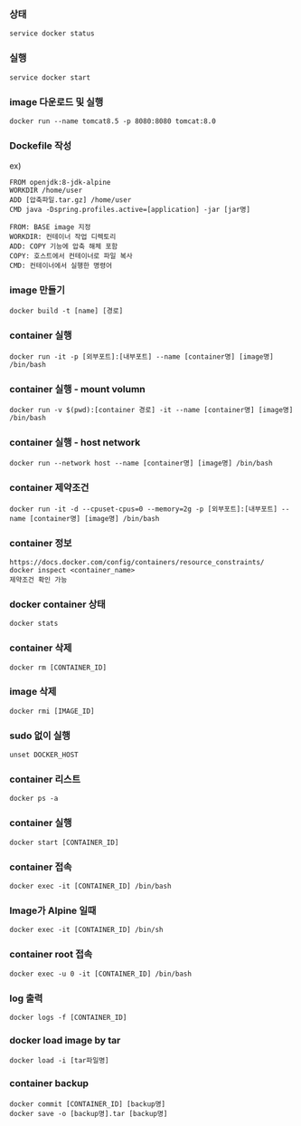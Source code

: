### 상태
    service docker status

### 실행
    service docker start

### image 다운로드 및 실행
    docker run --name tomcat8.5 -p 8080:8080 tomcat:8.0

### Dockefile 작성
ex)
```
FROM openjdk:8-jdk-alpine
WORKDIR /home/user
ADD [압축파일.tar.gz] /home/user
CMD java -Dspring.profiles.active=[application] -jar [jar명]
```
    FROM: BASE image 지정
    WORKDIR: 컨테이너 작업 디렉토리
    ADD: COPY 기능에 압축 해체 포함
    COPY: 호스트에서 컨테이너로 파일 복사
    CMD: 컨테이너에서 실행한 명령어

### image 만들기
    docker build -t [name] [경로]    

### container 실행
    docker run -it -p [외부포트]:[내부포트] --name [container명] [image명] /bin/bash

### container 실행 - mount volumn
    docker run -v $(pwd):[container 경로] -it --name [container명] [image명] /bin/bash   

### container 실행 - host network
    docker run --network host --name [container명] [image명] /bin/bash

### container 제약조건
    docker run -it -d --cpuset-cpus=0 --memory=2g -p [외부포트]:[내부포트] --name [container명] [image명] /bin/bash
### container 정보
    https://docs.docker.com/config/containers/resource_constraints/
    docker inspect <container_name> 
    제약조건 확인 가능
### docker container 상태
    docker stats

### container 삭제
    docker rm [CONTAINER_ID]

### image 삭제
    docker rmi [IMAGE_ID]

### sudo 없이 실행
    unset DOCKER_HOST

### container 리스트
    docker ps -a

### container 실행
    docker start [CONTAINER_ID]

### container 접속
    docker exec -it [CONTAINER_ID] /bin/bash

### Image가 Alpine 일때
    docker exec -it [CONTAINER_ID] /bin/sh

### container root 접속
    docker exec -u 0 -it [CONTAINER_ID] /bin/bash    

### log 출력
    docker logs -f [CONTAINER_ID]

### docker load image by tar
    docker load -i [tar파일명]                           

### container backup
    docker commit [CONTAINER_ID] [backup명]
    docker save -o [backup명].tar [backup명]
    
